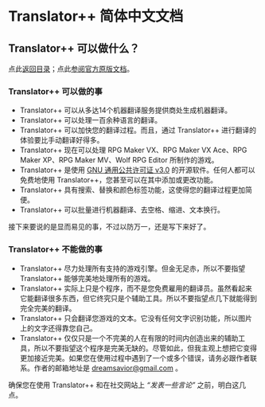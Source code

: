 # Translator++  简体中文文档
## Translator++ 可以做什么？
点此[返回目录](https://github.com/zyf722/TranslatorPlusPlusChineseWiki)；点此[参阅官方原版文档](http://dreamsavior.net/docs/translator/getting-started/what-can-translator-do/)。

### Translator++ 可以做的事
- Translator++ 可以从多达14个机器翻译服务提供商处生成机器翻译。
- Translator++ 可以处理一百余种语言的翻译。
- Translator++ 可以加快您的翻译过程。而且，通过 Translator++ 进行翻译的体验要比手动翻译好得多。
- Translator++ 现在可以处理 RPG Maker VX、RPG Maker VX Ace、RPG Maker XP、RPG Maker MV、Wolf RPG Editor 所制作的游戏。
- Translator++ 是使用 [GNU 通用公共许可证 v3.0](http://www.gnu.org/licenses/gpl-3.0.html) 的开源软件。任何人都可以免费地使用 Translator++，您甚至可以在其中添加或更改功能。
- Translator++ 具有搜索、替换和颜色标签功能，这使得您的翻译过程更加简便。
- Translator++ 可以批量进行机器翻译、去空格、缩进、文本换行。

接下来要说的是显而易见的事，不过以防万一，还是写下来好了。

### Translator++ 不能做的事
- Translator++ 尽力处理所有支持的游戏引擎。但金无足赤，所以不要指望 Translator++ 能够完美地处理所有的游戏。
- Translator++ 实际上只是个程序，而不是您免费雇用的翻译员。虽然看起来它能翻译很多东西，但它终究只是个辅助工具。所以不要指望点几下就能得到完全完美的翻译。
- Translator++ 只会翻译您游戏的文本。它没有任何文字识别功能，所以图片上的文字还得靠您自己。
- Translator++ 仅仅只是一个不完美的人在有限的时间内创造出来的辅助工具，所以不要指望这个程序是完美无缺的。尽管如此，但我主观上想把它变得更加接近完美。如果您在使用过程中遇到了一个或多个错误，请务必跟作者联系。作者的邮箱地址是  dreamsavior@gmail.com 。

确保您在使用 Translator++ 和在社交网站上 *“发表一些言论”* 之前，明白这几点。
